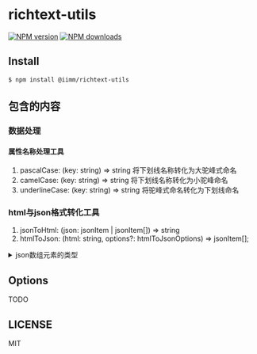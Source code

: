 # richtext-utils

[![NPM version](https://img.shields.io/npm/v/@iimm/richtext-utils.svg?style=flat)](https://npmjs.org/package/@iimm/richtext-utils)
[![NPM downloads](http://img.shields.io/npm/dm/@iimm/richtext-utils.svg?style=flat)](https://npmjs.org/package/@iimm/richtext-utils)

## Install

```bash
$ npm install @iimm/richtext-utils
```

## 包含的内容

### 数据处理

#### 属性名称处理工具
1. pascalCase: (key: string) => string 将下划线名称转化为大驼峰式命名
2. camelCase: (key: string) => string 将下划线名称转化为小驼峰命名
3. underlineCase: (key: string) => string 将驼峰式命名转化为下划线命名

### html与json格式转化工具
1. jsonToHtml: (json: jsonItem | jsonItem[]) => string
2. htmlToJson: (html: string, options?: htmlToJsonOptions) => jsonItem[];

<details>
<summary>json数组元素的类型</summary>
<code>
interface textJsonItem {
  type: 'text',
  value: string,
}

interface commentJsonItem {
  type:'comment',
  value: string,
}

interface otherJsonItem {
  type: 'tag',
  tagName: string,
  classList?: string[],
  attrs?: object,
  inlineStyle?: string,
  style?: object,
  children: (otherJsonItem | textJsonItem | commentJsonItem)[]
}

type jsonItem = textJsonItem | commentJsonItem | otherJsonItem;
</code>
</details>

## Options

TODO

## LICENSE

MIT

